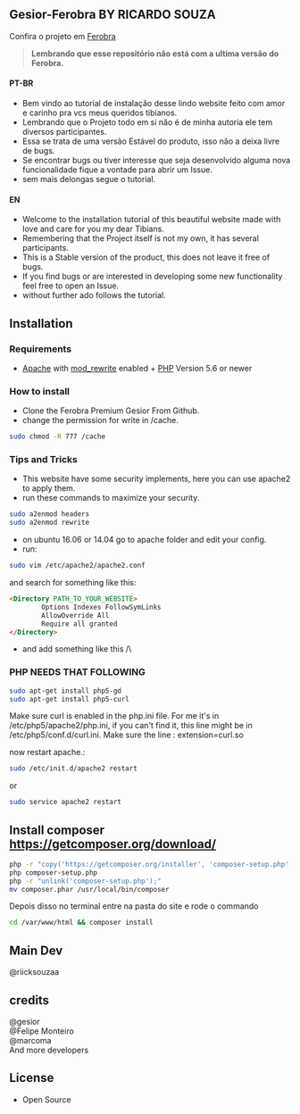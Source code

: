 ## Gesior-Ferobra BY RICARDO SOUZA 

Confira o projeto em [Ferobra](https://ferobraglobal.com) 
> **Lembrando que esse repositório não está com a ultima versão do Ferobra.**

#### PT-BR
* Bem vindo ao tutorial de instalação desse lindo website feito com amor e carinho pra vcs meus queridos tibianos.
* Lembrando que o Projeto todo em si não é de minha autoria ele tem diversos participantes.
* Essa se trata de uma versão Estável do produto, isso não a deixa livre de bugs.
* Se encontrar bugs ou tiver interesse que seja desenvolvido alguma nova funcionalidade fique a vontade para abrir um Issue.
* sem mais delongas segue o tutorial.

#### EN
* Welcome to the installation tutorial of this beautiful website made with love and care for you my dear Tibians.
* Remembering that the Project itself is not my own, it has several participants.
* This is a Stable version of the product, this does not leave it free of bugs.
* If you find bugs or are interested in developing some new functionality feel free to open an Issue.
* without further ado follows the tutorial.
 
 
## Installation

### Requirements

* [Apache](http://www.apache.org/) with [mod_rewrite](http://httpd.apache.org/docs/current/mod/mod_rewrite.html) enabled + [PHP](http://php.net) Version 5.6 or newer

### How to install

* Clone the Ferobra Premium Gesior From Github.
* change the permission for write in /cache.

```bash
sudo chmod -R 777 /cache
```


### Tips and Tricks

* This website have some security implements, here you can use apache2 to apply them.
* run these commands to maximize your security.
````bash
sudo a2enmod headers
sudo a2enmod rewrite 
````
* on ubuntu 16.06 or 14.04 go to apache folder and edit your config.
* run:
````bash
sudo vim /etc/apache2/apache2.conf 
````
and search for something like this: 
```markdown
<Directory PATH_TO_YOUR_WEBSITE>
        Options Indexes FollowSymLinks
        AllowOverride All
        Require all granted         
</Directory>
```

* and add something like this /\

### PHP NEEDS THAT FOLLOWING
```bash
sudo apt-get install php5-gd
sudo apt-get install php5-curl
```

Make sure curl is enabled in the php.ini file. For me it's in /etc/php5/apache2/php.ini, if you can't find it, this line might be in /etc/php5/conf.d/curl.ini. Make sure the line :
extension=curl.so

now restart apache.:
```bash
sudo /etc/init.d/apache2 restart
```
or
```bash
sudo service apache2 restart
```

## Install composer https://getcomposer.org/download/

```bash
php -r "copy('https://getcomposer.org/installer', 'composer-setup.php');"
php composer-setup.php
php -r "unlink('composer-setup.php');"
mv composer.phar /usr/local/bin/composer
```

Depois disso no terminal entre na pasta do site e rode o commando
```bash
cd /var/www/html && composer install
```

## Main Dev
@riicksouzaa

## credits
@gesior <br>
@Felipe Monteiro <br>
@marcoma <br>
And more developers

## License
* Open Source
